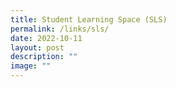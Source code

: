 ```yaml
---
title: Student Learning Space (SLS)
permalink: /links/sls/
date: 2022-10-11
layout: post
description: ""
image: ""
---
```

